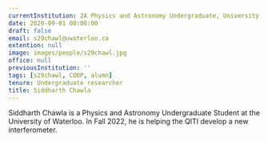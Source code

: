 ```yaml
---
currentInstitution: 2A Physics and Astronomy Undergraduate, University of Waterloo
date: 2020-09-01 00:00:00
draft: false
email: s29chawl@uwaterloo.ca
extention: null
image: images/people/s29chawl.jpg
office: null
previousInstitution: ''
tags: [s29chawl, COOP, alumn]
tenure: Undergraduate researcher
title: Siddharth Chawla
---
```


Siddharth Chawla is a Physics and Astronomy Undergraduate Student at the University of Waterloo. In Fall 2022, he is helping the QITI develop a new interferometer. 